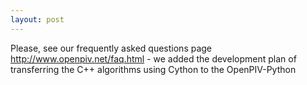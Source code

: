 ```yaml
---
layout: post
---
```


Please, see our frequently asked questions page http://www.openpiv.net/faq.html - we added the development plan of transferring the C++ algorithms using Cython to the OpenPIV-Python


